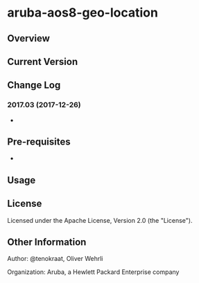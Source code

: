 
# aruba-aos8-geo-location




## Overview


## Current Version


## Change Log
### 2017.03 (2017-12-26)
*  

## Pre-requisites
*

## Usage

## License

Licensed under the Apache License, Version 2.0 (the "License").

## Other Information
Author: @tenokraat, Oliver Wehrli

Organization: Aruba, a Hewlett Packard Enterprise company
